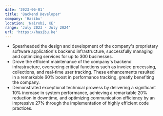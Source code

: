 ```yaml
---
date: '2023-06-01'
title: 'Backend Developer'
company: 'Hasibu'
location: 'Nairobi, KE'
range: 'July 2023 - July 2024'
url: 'https://hasibu.ke'
---
```

- Spearheaded the design and development of the company's proprietary software application's backend infrastructure, successfully managing and optimizing services for up to 300 businesses.
- Drove the efficient maintenance of the company's backend infrastructure, overseeing critical functions such as invoice processing, collections, and real-time user tracking. These enhancements resulted in a remarkable 60% boost in performance tracking, greatly benefiting the company.
- Demonstrated exceptional technical prowess by delivering a significant 10% increase in system performance, achieving a remarkable 20% reduction in downtime, and optimizing communication efficiency by an impressive 27% through the implementation of highly efficient code practices.
